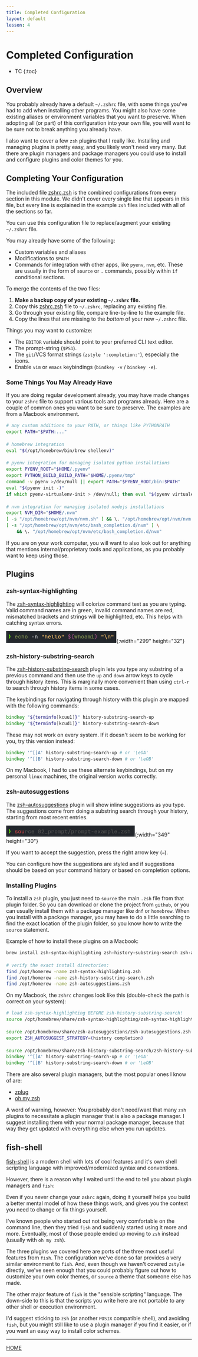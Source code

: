 ```yaml
---
title: Completed Configuration
layout: default
lesson: 4
---
```

# Completed Configuration

- TC
{:toc}

## Overview

You probably already have a default `~/.zshrc` file, with some things you've had to add when installing other programs. You might also have some existing aliases or environment variables that you want to preserve. When adopting all (or part) of this configuration into your own file, you will want to be sure not to break anything you already have.

I also want to cover a few `zsh` plugins that I really like. Installing and managing plugins is pretty easy, and you likely won't need very many. But there are plugin managers and package managers you could use to install and configure plugins and color themes for you.

## Completing Your Configuration

The included file [zshrc.zsh](./zshrc.zsh) is the combined configurations from every section in this module. We didn't cover every single line that appears in this file, but every line is explained in the example `zsh` files included with all of the sections so far.

You can use this configuration file to replace/augment your existing `~/.zshrc` file.

You may already have some of the following:

- Custom variables and aliases
- Modifications to `$PATH`
- Commands for integration with other apps, like `pyenv`, `nvm`, etc. These are usually in the form of `source` or `.` commands, possibly within `if` conditional sections.

To merge the contents of the two files:

1. **Make a backup copy of your existing `~/.zshrc` file.**
2. Copy this [zshrc.zsh](./zshrc.zsh) file to `~/.zshrc`, replacing any existing file.
3. Go through your existing file, compare line-by-line to the example file.
4. Copy the lines that are missing to the _bottom_ of your new `~/.zshrc` file.

Things you may want to customize:

- The `EDITOR` variable should point to your preferred CLI text editor.
- The prompt-string (`$PS1`).
- The `git`/VCS format strings (`zstyle ':completion:'`), especially the icons.
- Enable `vim` or `emacs` keybindings (`bindkey -v` / `bindkey -e`).

### Some Things You May Already Have

If you are doing regular development already, you may have made changes to your `zshrc` file to support various tools and programs already. Here are a couple of common ones you want to be sure to preserve. The examples are from a Macbook environment.

```zsh
# any custom additions to your PATH, or things like PYTHONPATH
export PATH="$PATH:..."

# homebrew integration
eval "$(/opt/homebrew/bin/brew shellenv)"

# pyenv integration for managing isolated python installations
export PYENV_ROOT="$HOME/.pyenv"
export PYTHON_BUILD_BUILD_PATH="$HOME/.pyenv/tmp"
command -v pyenv >/dev/null || export PATH="$PYENV_ROOT/bin:$PATH"
eval "$(pyenv init -)"
if which pyenv-virtualenv-init > /dev/null; then eval "$(pyenv virtualenv-init -)"; fi

# nvm integration for managing isolated nodejs installations
export NVM_DIR="$HOME/.nvm"
[ -s "/opt/homebrew/opt/nvm/nvm.sh" ] && \. "/opt/homebrew/opt/nvm/nvm.sh"
[ -s "/opt/homebrew/opt/nvm/etc/bash_completion.d/nvm" ] \
    && \. "/opt/homebrew/opt/nvm/etc/bash_completion.d/nvm"
```

If you are on your work computer, you will want to also look out for anything that mentions internal/proprietary tools and applications, as you probably want to keep using those.

## Plugins

### zsh-syntax-highlighting

The [zsh-syntax-highlighting](https://github.com/zsh-users/zsh-syntax-highlighting) will colorize command text as you are typing. Valid command names are in green, invalid command names are red, mismatched brackets and strings will be highlighted, etc. This helps with catching syntax errors.

![image](./images/syntax-highlighting.png){:width="299" height="32"}

### zsh-history-substring-search

The [zsh-history-substring-search](https://github.com/zsh-users/zsh-history-substring-search) plugin lets you type any substring of a previous command and then use the `up` and `down` arrow keys to cycle through history items. This is marginally more convenient than using `ctrl-r` to search through history items in some cases.

The keybindings for navigating through history with this plugin are mapped with the following commands:

```zsh
bindkey "${terminfo[kcuu1]}" history-substring-search-up
bindkey "${terminfo[kcud1]}" history-substring-search-down
```

These may not work on every system. If it doesn't seem to be working for you, try this version instead:

```zsh
bindkey '^[[A' history-substring-search-up # or '\eOA'
bindkey '^[[B' history-substring-search-down # or '\eOB'
```

On my Macbook, I had to use these alternate keybindings, but on my personal `linux` machines, the original version works correctly.

### zsh-autosuggestions

The [zsh-autosuggestions](https://www.nerdfonts.com/font-downloads) plugin will show inline suggestions as you type. The suggestions come from doing a substring search through your history, starting from most recent entries.

![image](./images/autosuggestions.png){:width="349" height="30"}

If you want to accept the suggestion, press the right arrow key (`→`).

You can configure how the suggestions are styled and if suggestions should be based on your command history or based on completion options.


### Installing Plugins

To install a `zsh` plugin, you just need to `source` the main `.zsh` file from that plugin folder. So you can download or clone the project from `github`, or you can usually install them with a package manager like `dnf` or `homebrew`. When you install with a package manager, you may have to do a little searching to find the exact location of the plugin folder, so you know how to write the `source` statement.

Example of how to install these plugins on a Macbook:

```zsh
brew install zsh-syntax-highlighting zsh-history-substring-search zsh-autosuggestions

# verify the exact install directories:
find /opt/homerew -name zsh-syntax-highlighting.zsh
find /opt/homerew -name zsh-history-substring-search.zsh
find /opt/homerew -name zsh-autosuggestions.zsh
```

On my Macbook, the `zshrc` changes look like this (double-check the path is correct on your system):

```zsh
# load zsh-syntax-highlighting BEFORE zsh-history-substring-search!
source /opt/homebrew/share/zsh-syntax-highlighting/zsh-syntax-highlighting.zsh

source /opt/homebrew/share/zsh-autosuggestions/zsh-autosuggestions.zsh
export ZSH_AUTOSUGGEST_STRATEGY=(history completion)

source /opt/homebrew/share/zsh-history-substring-search/zsh-history-substring-search.zsh
bindkey '^[[A' history-substring-search-up # or '\eOA'
bindkey '^[[B' history-substring-search-down # or '\eOB'
```

There are also several plugin managers, but the most popular ones I know of are:

- [zplug](https://github.com/zplug/zplug)
- [oh my zsh](https://github.com/ohmyzsh/ohmyzsh)

A word of warning, however: You probably don't need/want that many `zsh` plugins to necessitate a plugin manager that is also a package manager. I suggest installing them with your normal package manager, because that way they get updated with everything else when you run updates.

## fish-shell

[fish-shell](https://fishshell.com/) is a modern shell with lots of cool features and it's own shell scripting language with improved/modernized syntax and conventions.

However, there is a reason why I waited until the end to tell you about plugin managers and `fish`:

Even if you never change your `zshrc` again, doing it yourself helps you build a better mental model of how these things work, and gives you the context you need to change or fix things yourself.

I've known people who started out not being very comfortable on the command line, then they tried `fish` and suddenly started using it more and more. Eventually, most of those people ended up moving to `zsh` instead (usually with `oh my zsh`).

The three plugins we covered here are ports of the three most useful features from `fish`. The configuration we've done so far provides a very similar environment to `fish`. And, even though we haven't covered `zstyle` directly, we've seen enough that you could probably figure out how to customize your own color themes, or `source` a theme that someone else has made.

The other major feature of `fish` is the "sensible scripting" language. The down-side to this is that the scripts you write here are not portable to any other shell or execution environment.

I'd suggest sticking to `zsh` (or another `POSIX` compatible shell), and avoiding `fish`, but you might still like to use a plugin manager if you find it easier, or if you want an easy way to install color schemes.


---

[HOME](../)
